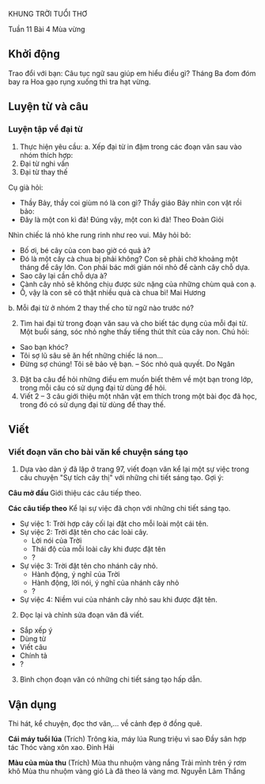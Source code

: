 KHUNG TRỜI TUỔI THƠ

Tuần 11
Bài 4
Mùa vừng

## Khởi động

Trao đổi với bạn: Câu tục ngữ sau giúp em hiểu điều gì?
Tháng Ba đom đóm bay ra
Hoa gạo rụng xuống thì tra hạt vừng.

## Luyện từ và câu

### Luyện tập về đại từ

1. Thực hiện yêu cầu:
a. Xếp đại từ in đậm trong các đoạn văn sau vào nhóm thích hợp:
1. Đại từ nghi vấn
2. Đại từ thay thế

Cụ già hỏi:
- Thầy Bảy, thầy coi giùm nó là con gì?
Thầy giáo Bảy nhìn con vật rồi bảo:
- Đây là một con kì đà! Đúng vậy, một con kì đà!
Theo Đoàn Giỏi

Nhìn chiếc lá nhỏ khe rung rinh như reo vui. Mây hỏi bô:
- Bố ơi, bé cây của con bao giờ có quả à?
- Đó là một cây cà chua bị phải không? Con sẽ phải chờ khoảng một tháng để cây lớn. Con phải bác mới gián nói nhỏ để cành cây chỗ dựa.
- Sao cây lại cần chỗ dựa à?
- Cành cây nhỏ sẽ không chịu được sức nặng của những chùm quả con ạ.
- Ồ, vậy là con sẽ có thật nhiều quả cà chua bì!
Mai Hương

b. Mỗi đại từ ở nhóm 2 thay thế cho từ ngữ nào trước nó?

2. Tìm hai đại từ trong đoạn văn sau và cho biết tác dụng của mỗi đại từ.
Một buổi sáng, sóc nhỏ nghe thấy tiếng thút thít của cây non. Chú hỏi:
- Sao bạn khóc?
- Tôi sợ lũ sâu sẽ ăn hết những chiếc lá non...
- Đừng sợ chúng! Tôi sẽ bảo vệ bạn. – Sóc nhỏ quả quyết.
Do Ngân

3. Đặt ba câu để hỏi những điều em muốn biết thêm về một bạn trong lớp, trong mỗi câu có sử dụng đại từ dùng để hỏi.
4. Viết 2 – 3 câu giới thiệu một nhân vật em thích trong một bài đọc đã học, trong đó có sử dụng đại từ dùng để thay thế.

## Viết

### Viết đoạn văn cho bài văn kể chuyện sáng tạo

1. Dựa vào dàn ý đã lập ở trang 97, viết đoạn văn kể lại một sự việc trong câu chuyện "Sự tích cây thị" với những chi tiết sáng tạo. Gợi ý:

**Câu mở đầu**
Giới thiệu các câu tiếp theo.

**Các câu tiếp theo**
Kể lại sự việc đã chọn với những chi tiết sáng tạo.
- Sự việc 1: Trời hợp cây cối lại đặt cho mỗi loài một cái tên.
- Sự việc 2: Trời đặt tên cho các loài cây.
    - Lời nói của Trời
    - Thái độ của mỗi loài cây khi được đặt tên
    - ?
- Sự việc 3: Trời đặt tên cho nhánh cây nhỏ.
    - Hành động, ý nghĩ của Trời
    - Hành động, lời nói, ý nghĩ của nhánh cây nhỏ
    - ?
- Sự việc 4: Niềm vui của nhánh cây nhỏ sau khi được đặt tên.

2. Đọc lại và chỉnh sửa đoạn văn đã viết.

- Sắp xếp ý
- Dùng từ
- Viết câu
- Chính tả
- ?

3. Bình chọn đoạn văn có những chi tiết sáng tạo hấp dẫn.

## Vận dụng

Thi hát, kể chuyện, đọc thơ văn,... về cảnh đẹp ở đồng quê.

**Cái máy tuổi lúa** (Trích)
Trông kia, máy lúa
Rung triệu vì sao
Đầy sân hợp tác
Thóc vàng xôn xao.
Đinh Hải

**Màu của mùa thu** (Trích)
Mùa thu nhuộm vàng nắng
Trải mình trên ý rơm khô
Mùa thu nhuộm vàng gió
Là đã theo lá vàng mơ.
Nguyễn Lâm Thắng
